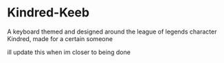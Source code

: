 # Kindred-Keeb
A keyboard themed and designed around the league of legends character Kindred, made for a certain someone



ill update this when im closer to being done

